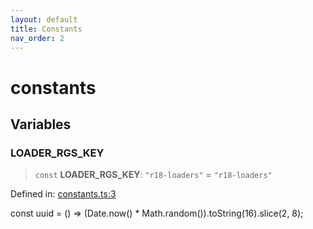 ```yaml
---
layout: default
title: Constants
nav_order: 2
---
```

# constants

## Variables

### LOADER_RGS_KEY

> `const` **LOADER_RGS_KEY**: `"r18-loaders"` = `"r18-loaders"`

Defined in: [constants.ts:3](https://github.com/react18-tools/turborepo-template/blob/1276e1662521a493c8f7188cfb742fde7fd4ddcc/lib/src/constants.ts#L3)

const uuid = () =\> (Date.now() \* Math.random()).toString(16).slice(2, 8);
